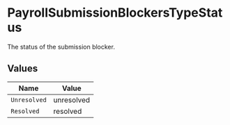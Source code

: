 # PayrollSubmissionBlockersTypeStatus

The status of the submission blocker.


## Values

| Name         | Value        |
| ------------ | ------------ |
| `Unresolved` | unresolved   |
| `Resolved`   | resolved     |